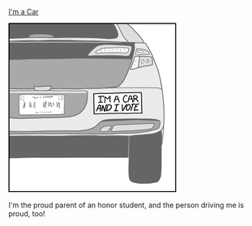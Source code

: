 [I'm a Car](https://xkcd.com/2064)

![I'm a Car](./random_comic.png)

I'm the proud parent of an honor student, and the person driving me is proud, too!

